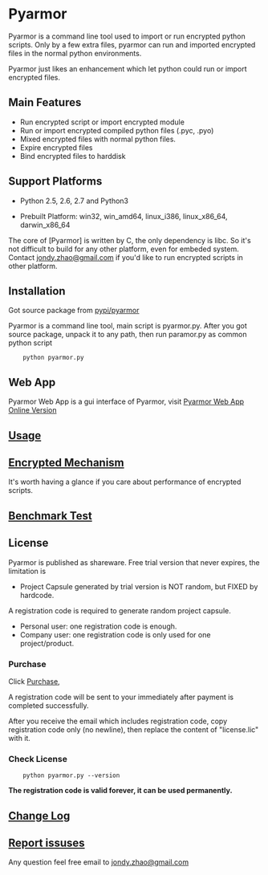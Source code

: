 # Pyarmor

Pyarmor is a command line tool used to import or run encrypted python
scripts. Only by a few extra files, pyarmor can run and imported
encrypted files in the normal python environments.

Pyarmor just likes an enhancement which let python could run or import
encrypted files.

## Main Features

- Run encrypted script or import encrypted module
- Run or import encrypted compiled python files (.pyc, .pyo)
- Mixed encrypted files with normal python files.
- Expire encrypted files
- Bind encrypted files to harddisk

## Support Platforms

- Python 2.5, 2.6, 2.7 and Python3

- Prebuilt Platform: win32, win_amd64, linux_i386, linux_x86_64, darwin_x86_64

The core of [Pyarmor] is written by C, the only dependency is libc. So
it's not difficult to build for any other platform, even for embeded
system. Contact <jondy.zhao@gmail.com> if you'd like to run encrypted
scripts in other platform.

## Installation

Got source package from [pypi/pyarmor](https://pypi.python.org/pypi/pyarmor)

Pyarmor is a command line tool, main script is pyarmor.py. After you
got source package, unpack it to any path, then run paramor.py as
common python script

```
    python pyarmor.py
```

## Web App

Pyarmor Web App is a gui interface of Pyarmor, visit [Pyarmor Web App Online Version](http://pyarmor.dashingsoft.com:9096)

## [Usage](src/usage.md)

## [Encrypted Mechanism](src/mechanism.md)

It's worth having a glance if you care about performance of encrypted scripts.

## [Benchmark Test](tests/benchmark/README.md)

## License

Pyarmor is published as shareware. Free trial version that never expires, the limitation is

- Project Capsule generated by trial version is NOT random, but FIXED by hardcode.

A registration code is required to generate random project capsule.

- Personal user: one registration code is enough.
- Company user: one registration code is only used for one project/product.

### Purchase

Click [Purchase](https://shopper.mycommerce.com/checkout/cart/add/55259-1),

A registration code will be sent to your immediately after payment is completed successfully.

After you receive the email which includes registration code, copy
registration code only (no newline), then replace the content of
"license.lic" with it.

### Check License

```
    python pyarmor.py --version
```

**The registration code is valid forever, it can be used permanently.**

## [Change Log](ChangeLog.rst)

## [Report issuses](https://github.com/dashingsoft/pyarmor/issues)

Any question feel free email to <jondy.zhao@gmail.com>
